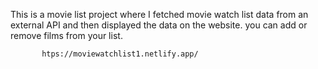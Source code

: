 This is a movie list project where I fetched movie watch list data from an external API and then displayed the data on the website. you can add or remove films from your list.                                                 
                   
           htps://moviewatchlist1.netlify.app/      
 
